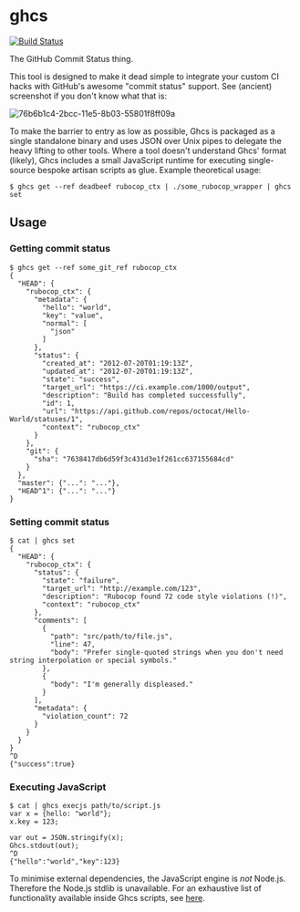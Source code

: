 # ghcs

[![Build Status](https://travis-ci.org/aidansteele/ghcs.svg?branch=master)](https://travis-ci.org/aidansteele/ghcs)

The GitHub Commit Status thing.

This tool is designed to make it dead simple to integrate your custom CI hacks
with GitHub's awesome "commit status" support. See (ancient) screenshot if you
don't know what that is:

![76b6b1c4-2bcc-11e5-8b03-55801f8ff09a](https://cloud.githubusercontent.com/assets/369053/12695377/44cc1350-c7a0-11e5-98ed-8accfe082977.png)

To make the barrier to entry as low as possible, Ghcs is packaged as a single
standalone binary and uses JSON over Unix pipes to delegate the heavy lifting
to other tools. Where a tool doesn't understand Ghcs' format (likely), Ghcs
includes a small JavaScript runtime for executing single-source bespoke artisan
scripts as glue. Example theoretical usage:

```
$ ghcs get --ref deadbeef rubocop_ctx | ./some_rubocop_wrapper | ghcs set
```

## Usage

### Getting commit status

```
$ ghcs get --ref some_git_ref rubocop_ctx
{
  "HEAD": {
    "rubocop_ctx": {
      "metadata": {
        "hello": "world",
        "key": "value",
        "normal": [
          "json"
        ]
      },
      "status": {
        "created_at": "2012-07-20T01:19:13Z",
        "updated_at": "2012-07-20T01:19:13Z",
        "state": "success",
        "target_url": "https://ci.example.com/1000/output",
        "description": "Build has completed successfully",
        "id": 1,
        "url": "https://api.github.com/repos/octocat/Hello-World/statuses/1",
        "context": "rubocop_ctx"
      }
    },
    "git": {
      "sha": "7638417db6d59f3c431d3e1f261cc637155684cd"
    }
  },
  "master": {"...": "..."},
  "HEAD^1": {"...": "..."}
}
```

### Setting commit status

```
$ cat | ghcs set
{
  "HEAD": {
    "rubocop_ctx": {
      "status": {
        "state": "failure",
        "target_url": "http://example.com/123",
        "description": "Rubocop found 72 code style violations (!)",
        "context": "rubocop_ctx"
      },
      "comments": [
        {
          "path": "src/path/to/file.js",
          "line": 47,
          "body": "Prefer single-quoted strings when you don't need string interpolation or special symbols."
        },
        {
          "body": "I'm generally displeased."
        }
      ],
      "metadata": {
        "violation_count": 72
      }
    }
  }
}
^D
{"success":true}
```

### Executing JavaScript

```
$ cat | ghcs execjs path/to/script.js
var x = {hello: "world"};
x.key = 123;

var out = JSON.stringify(x);
Ghcs.stdout(out);
^D
{"hello":"world","key":123}
```

To minimise external dependencies, the JavaScript engine is _not_ Node.js.
Therefore the Node.js stdlib is unavailable. For an exhaustive list of
functionality available inside Ghcs scripts, see [here]().

